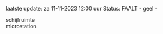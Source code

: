 laatste update: 
za 11-11-2023 12:00   uur 
Status: FAALT - geel - 
<div class="service Y">schijfruimte</div><div class="service R">microstation</div>